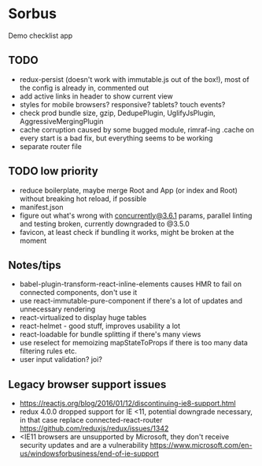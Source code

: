 # Sorbus
Demo checklist app

## TODO
- redux-persist (doesn't work with immutable.js out of the box!), most of the config is already in, commented out 
- add active links in header to show current view
- styles for mobile browsers? responsive? tablets? touch events?
- check prod bundle size, gzip, DedupePlugin, UglifyJsPlugin, AggressiveMergingPlugin
- cache corruption caused by some bugged module, rimraf-ing .cache on every start is a bad fix, but everything seems to be working
- separate router file

## TODO low priority
- reduce boilerplate, maybe merge Root and App (or index and Root) without breaking hot reload, if possible
- manifest.json
- figure out what's wrong with concurrently@3.6.1 params, parallel linting and testing broken, currently downgraded to @3.5.0
- favicon, at least check if bundling it works, might be broken at the moment

## Notes/tips
- babel-plugin-transform-react-inline-elements causes HMR to fail on connected components, don't use it
- use react-immutable-pure-component if there's a lot of updates and unnecessary rendering
- react-virtualized to display huge tables
- react-helmet - good stuff, improves usability a lot
- react-loadable for bundle splitting if there's many views
- use reselect for memoizing mapStateToProps if there is too many data filtering rules etc.
- user input validation? joi?

## Legacy browser support issues
- https://reactjs.org/blog/2016/01/12/discontinuing-ie8-support.html
- redux 4.0.0 dropped support for IE <11, potential downgrade necessary, in that case replace connected-react-router https://github.com/reduxjs/redux/issues/1342
- <IE11 browsers are unsupported by Microsoft, they don't receive security updates and are a vulnerability https://www.microsoft.com/en-us/windowsforbusiness/end-of-ie-support
